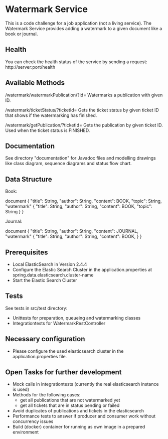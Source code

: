#  Watermark Service #
This is a code challenge for a job application (not a living service).
The Watermark Service provides adding a watermark to a given document like
a book or journal.

## Health ##
You can check the health status of the service by sending a request:
http://server:port/health

## Available Methods ##

/watermark/watermarkPublication/?id=
Watermarks a publication with given ID.

/watermark/ticketStatus/?ticketId=
Gets the ticket status by given ticket ID that shows if the watermarking
has finished.

/watermark/getPublication/?ticketId=
Gets the publication by given ticket ID. Used when the ticket status
is FINISHED.

## Documentation ##

See directory "documentation" for Javadoc files and modelling drawings like
class diagram, sequence diagrams and status flow chart.

## Data Structure ##

Book:

document {
    "title": String,
    "author": String,
    "content": BOOK,
    "topic": String,
    "watermark" {
        "title": String,
        "author": String,
        "content": BOOK,
        "topic": String
    }
}

Journal:

document {
    "title": String,
    "author": String,
    "content": JOURNAL,
    "watermark" {
        "title": String,
        "author": String,
        "content": BOOK,
    }
}


##  Prerequisites ##
- Local ElasticSearch in Version 2.4.4
- Configure the Elastic Search Cluster in the application.properties at spring.data.elasticsearch.cluster-name
- Start the Elastic Search Cluster

## Tests ##

See tests in src/test directory:

- Unittests for preparation, queueing and watermarking classes
- Integrationtests for WatermarkRestController


## Necessary configuration ##
- Please configure the used elasticsearch cluster in the application.properties file.


## Open Tasks for further development ##
- Mock calls in integrationtests (currently the real elasticsearch instance is used)
- Methods for the following cases:
    - get all publications that are not watermarked yet
    - get all tickets that are in status pending or failed
- Avoid duplicates of publications and tickets in the elasticsearch
- Performance tests to answer if producer and consumer work without concurrency issues
- Build (docker) container for running as own image in a prepared environment





